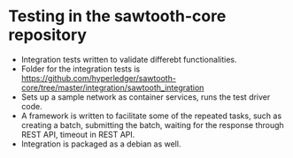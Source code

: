 # Testing in the sawtooth-core repository

- Integration tests written to validate differebt functionalities.
- Folder for the integration tests is https://github.com/hyperledger/sawtooth-core/tree/master/integration/sawtooth_integration
- Sets up a sample network as container services, runs the test driver code.
- A framework is written to facilitate some of the repeated tasks, such as creating a batch, submitting the batch, waiting for the response through REST API, timeout in REST API.
- Integration is packaged as a debian as well.
